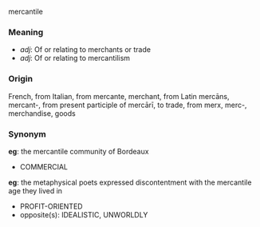 mercantile
### Meaning
+ _adj_: Of or relating to merchants or trade
+ _adj_: Of or relating to mercantilism

### Origin

French, from Italian, from mercante, merchant, from Latin mercāns, mercant-, from present participle of mercārī, to trade, from merx, merc-, merchandise, goods

### Synonym

__eg__: the mercantile community of Bordeaux

+ COMMERCIAL

__eg__: the metaphysical poets expressed discontentment with the mercantile age they lived in

+ PROFIT-ORIENTED
+ opposite(s): IDEALISTIC, UNWORLDLY


